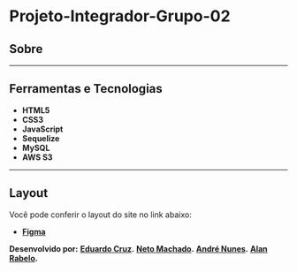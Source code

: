 # Projeto-Integrador-Grupo-02


## Sobre   


---

## Ferramentas e Tecnologias
- **HTML5**
- **CSS3**
- **JavaScript** 
- **Sequelize**
- **MySQL**
- **AWS S3**


---

## Layout
Você pode conferir o layout do site no link abaixo:
- **[Figma](https://www.figma.com/file/vnRJHbMQ2dXmyGojAByupZ/projeto-integrador-grupo-02)**

**Desenvolvido  por:**
**[Eduardo Cruz](https://github.com/edcruz29/).**
**[Neto Machado](https://github.com/netomachado/).**
**[André Nunes](https://github.com/andreliman/).**
**[Alan Rabelo](https://github.com/arjesus1987).**